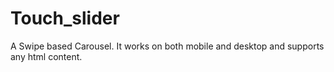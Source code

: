 # Touch_slider
A Swipe based Carousel. It works on both mobile and desktop and supports any html content.
